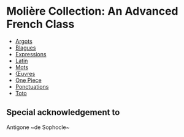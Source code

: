 # Molière Collection: An Advanced French Class


+ [Argots](https://github.com/kxxdhdn/MoliereCollection/blob/master/Argots.md)
+ [Blagues](https://github.com/kxxdhdn/MoliereCollection/blob/master/Blagues.md)
+ [Expressions](https://github.com/kxxdhdn/MoliereCollection/blob/master/Expressions.md)
+ [Latin](https://github.com/kxxdhdn/MoliereCollection/blob/master/Latin.md)
+ [Mots](https://github.com/kxxdhdn/MoliereCollection/blob/master/Mots.md)
+ [Œuvres](https://github.com/kxxdhdn/MoliereCollection/blob/master/OEuvres.md)
+ [One Piece](https://github.com/kxxdhdn/MoliereCollection/blob/master/OnePiece.md)
+ [Ponctuations](https://github.com/kxxdhdn/MoliereCollection/blob/master/Ponctuations.md)
+ [Toto](https://github.com/kxxdhdn/MoliereCollection/blob/master/Toto.md)


__Special acknowledgement to__
-------------------------------
Antigone ~de Sophocle~
